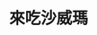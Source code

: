 ---
title: "來吃沙威瑪"
description: "來吃沙威瑪"
layout: shop
keywords:
  - 美食競賽
  - 台灣美食
  - 美食精選
datePublished: "2025-06-30"
dateModified: "2025-07-05"
city: "高雄市"
district: "左營區"
address: "高雄市左營區裕誠路南屏路"
phone: "0908165665"
geo: "22.66596001902006, 120.29972647159076"
google_map: "https://maps.app.goo.gl/1ntgoxyk5JkkQ8dy7"
footinder: "https://footinder.com.tw/%E9%AB%98%E9%9B%84%E5%B8%82%E9%BC%93%E5%B1%B1%E5%8D%80/362081/"
official: "https://www.instagram.com/turkish_shawarma_tw/"
award:
  - name: "夜市王"
    year: "2024"
    entries:
      - nightMarket: "瑞豐夜市"
        food_type: "老字號"
        rank: "第四名"

---
